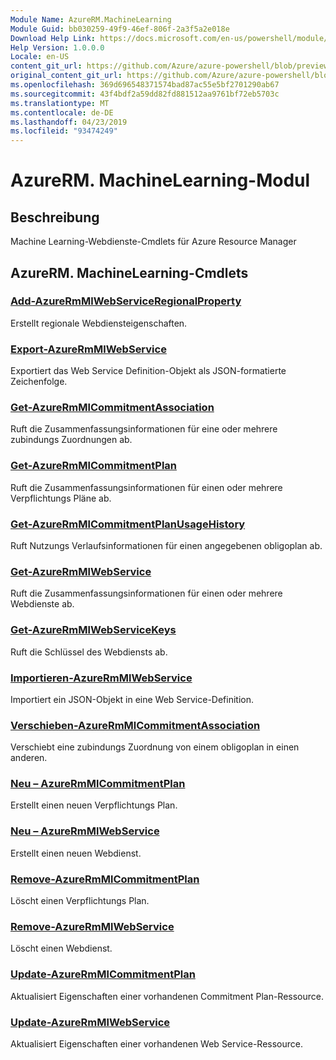 ```yaml
---
Module Name: AzureRM.MachineLearning
Module Guid: bb030259-49f9-46ef-806f-2a3f5a2e018e
Download Help Link: https://docs.microsoft.com/en-us/powershell/module/azurerm.machinelearning
Help Version: 1.0.0.0
Locale: en-US
content_git_url: https://github.com/Azure/azure-powershell/blob/preview/src/ResourceManager/MachineLearning/Commands.MachineLearning/help/AzureRM.MachineLearning.md
original_content_git_url: https://github.com/Azure/azure-powershell/blob/preview/src/ResourceManager/MachineLearning/Commands.MachineLearning/help/AzureRM.MachineLearning.md
ms.openlocfilehash: 369d696548371574bad87ac55e5bf2701290ab67
ms.sourcegitcommit: 43f4bdf2a59dd82fd881512aa9761bf72eb5703c
ms.translationtype: MT
ms.contentlocale: de-DE
ms.lasthandoff: 04/23/2019
ms.locfileid: "93474249"
---
```

# AzureRM. MachineLearning-Modul
## Beschreibung
Machine Learning-Webdienste-Cmdlets für Azure Resource Manager

## AzureRM. MachineLearning-Cmdlets
### [Add-AzureRmMlWebServiceRegionalProperty](Add-AzureRmMlWebServiceRegionalProperty.md)
Erstellt regionale Webdiensteigenschaften.

### [Export-AzureRmMlWebService](Export-AzureRmMlWebService.md)
Exportiert das Web Service Definition-Objekt als JSON-formatierte Zeichenfolge.

### [Get-AzureRmMlCommitmentAssociation](Get-AzureRmMlCommitmentAssociation.md)
Ruft die Zusammenfassungsinformationen für eine oder mehrere zubindungs Zuordnungen ab.

### [Get-AzureRmMlCommitmentPlan](Get-AzureRmMlCommitmentPlan.md)
Ruft die Zusammenfassungsinformationen für einen oder mehrere Verpflichtungs Pläne ab.

### [Get-AzureRmMlCommitmentPlanUsageHistory](Get-AzureRmMlCommitmentPlanUsageHistory.md)
Ruft Nutzungs Verlaufsinformationen für einen angegebenen obligoplan ab.

### [Get-AzureRmMlWebService](Get-AzureRmMlWebService.md)
Ruft die Zusammenfassungsinformationen für einen oder mehrere Webdienste ab.

### [Get-AzureRmMlWebServiceKeys](Get-AzureRmMlWebServiceKeys.md)
Ruft die Schlüssel des Webdiensts ab.

### [Importieren-AzureRmMlWebService](Import-AzureRmMlWebService.md)
Importiert ein JSON-Objekt in eine Web Service-Definition.

### [Verschieben-AzureRmMlCommitmentAssociation](Move-AzureRmMlCommitmentAssociation.md)
Verschiebt eine zubindungs Zuordnung von einem obligoplan in einen anderen.

### [Neu – AzureRmMlCommitmentPlan](New-AzureRmMlCommitmentPlan.md)
Erstellt einen neuen Verpflichtungs Plan.

### [Neu – AzureRmMlWebService](New-AzureRmMlWebService.md)
Erstellt einen neuen Webdienst.

### [Remove-AzureRmMlCommitmentPlan](Remove-AzureRmMlCommitmentPlan.md)
Löscht einen Verpflichtungs Plan.

### [Remove-AzureRmMlWebService](Remove-AzureRmMlWebService.md)
Löscht einen Webdienst.

### [Update-AzureRmMlCommitmentPlan](Update-AzureRmMlCommitmentPlan.md)
Aktualisiert Eigenschaften einer vorhandenen Commitment Plan-Ressource.

### [Update-AzureRmMlWebService](Update-AzureRmMlWebService.md)
Aktualisiert Eigenschaften einer vorhandenen Web Service-Ressource.

